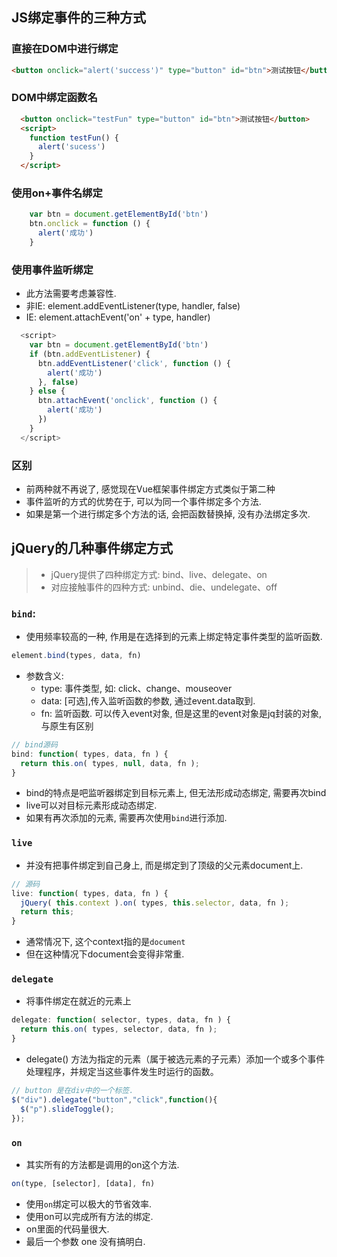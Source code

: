 ## JS绑定事件的三种方式

### 直接在DOM中进行绑定
```html
<button onclick="alert('success')" type="button" id="btn">测试按钮</button>
```

### DOM中绑定函数名
```html
  <button onclick="testFun" type="button" id="btn">测试按钮</button>
  <script>
    function testFun() {
      alert('sucess')
    }
  </script>
```

### 使用on+事件名绑定
```js
    var btn = document.getElementById('btn')
    btn.onclick = function () {
      alert('成功')
    }
```

### 使用事件监听绑定
* 此方法需要考虑兼容性.
* 非IE: element.addEventListener(type, handler, false)
* IE: element.attachEvent('on' + type, handler)
```js
  <script>
    var btn = document.getElementById('btn')
    if (btn.addEventListener) {
      btn.addEventListener('click', function () {
        alert('成功')
      }, false)
    } else {
      btn.attachEvent('onclick', function () {
        alert('成功')
      })
    }
  </script>
```

### 区别
* 前两种就不再说了, 感觉现在Vue框架事件绑定方式类似于第二种
* 事件监听的方式的优势在于, 可以为同一个事件绑定多个方法.
* 如果是第一个进行绑定多个方法的话, 会把函数替换掉, 没有办法绑定多次.

## jQuery的几种事件绑定方式
> * jQuery提供了四种绑定方式: bind、live、delegate、on
> * 对应接触事件的四种方式: unbind、die、undelegate、off
### `bind`:
* 使用频率较高的一种, 作用是在选择到的元素上绑定特定事件类型的监听函数.
```js
element.bind(types, data, fn)
```
* 参数含义:
  * type: 事件类型, 如: click、change、mouseover
  * data: [可选],传入监听函数的参数, 通过event.data取到. 
  * fn: 监听函数. 可以传入event对象, 但是这里的event对象是jq封装的对象, 与原生有区别
```js
// bind源码
bind: function( types, data, fn ) {
  return this.on( types, null, data, fn );
}
```
* bind的特点是吧监听器绑定到目标元素上, 但无法形成动态绑定, 需要再次bind
* live可以对目标元素形成动态绑定.
* 如果有再次添加的元素, 需要再次使用`bind`进行添加.

### `live`
* 并没有把事件绑定到自己身上, 而是绑定到了顶级的父元素document上.
```js
// 源码
live: function( types, data, fn ) {
  jQuery( this.context ).on( types, this.selector, data, fn );
  return this;
}
```
* 通常情况下, 这个context指的是`document`
* 但在这种情况下document会变得非常重.

### `delegate`
* 将事件绑定在就近的元素上
```js
delegate: function( selector, types, data, fn ) {
  return this.on( types, selector, data, fn );
}
```
* delegate() 方法为指定的元素（属于被选元素的子元素）添加一个或多个事件处理程序，并规定当这些事件发生时运行的函数。
```js
// button 是在div中的一个标签.
$("div").delegate("button","click",function(){
  $("p").slideToggle();
});
```

### `on`
* 其实所有的方法都是调用的on这个方法.
```js
on(type, [selector], [data], fn)
```
* 使用`on`绑定可以极大的节省效率.
* 使用on可以完成所有方法的绑定.
* on里面的代码量很大.
* 最后一个参数 one 没有搞明白.

